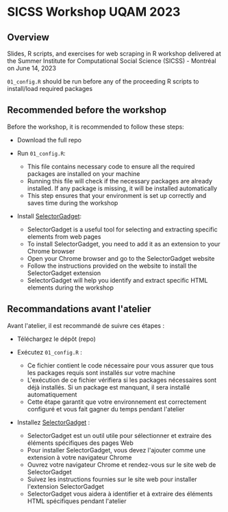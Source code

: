 # SICSS Workshop UQAM 2023

## Overview

Slides, R scripts, and exercises for web scraping in R workshop delivered at the Summer Institute for Computational Social Science (SICSS) - Montréal on June 14, 2023

`01_config.R` should be run before any of the proceeding R scripts to install/load required packages

## Recommended before the workshop

Before the workshop, it is recommended to follow these steps:

- Download the full repo

- Run `01_config.R`:

  - This file contains necessary code to ensure all the required packages are installed on your machine
  - Running this file will check if the necessary packages are already installed. If any package is missing, it will be installed automatically
  - This step ensures that your environment is set up correctly and saves time during the workshop

- Install [SelectorGadget](https://selectorgadget.com/):

  - SelectorGadget is a useful tool for selecting and extracting specific elements from web pages
  - To install SelectorGadget, you need to add it as an extension to your Chrome browser
  - Open your Chrome browser and go to the SelectorGadget website
  - Follow the instructions provided on the website to install the SelectorGadget extension
  - SelectorGadget will help you identify and extract specific HTML elements during the workshop

## Recommandations avant l'atelier

Avant l'atelier, il est recommandé de suivre ces étapes :

- Téléchargez le dépôt (repo)

- Exécutez `01_config.R` :

  - Ce fichier contient le code nécessaire pour vous assurer que tous les packages requis sont installés sur votre machine
  - L'exécution de ce fichier vérifiera si les packages nécessaires sont déjà installés. Si un package est manquant, il sera installé automatiquement
  - Cette étape garantit que votre environnement est correctement configuré et vous fait gagner du temps pendant l'atelier 

- Installez [SelectorGadget](https://selectorgadget.com/) :

  - SelectorGadget est un outil utile pour sélectionner et extraire des éléments spécifiques des pages Web
  - Pour installer SelectorGadget, vous devez l'ajouter comme une extension à votre navigateur Chrome
  - Ouvrez votre navigateur Chrome et rendez-vous sur le site web de SelectorGadget
  - Suivez les instructions fournies sur le site web pour installer l'extension SelectorGadget
  - SelectorGadget vous aidera à identifier et à extraire des éléments HTML spécifiques pendant l'atelier
